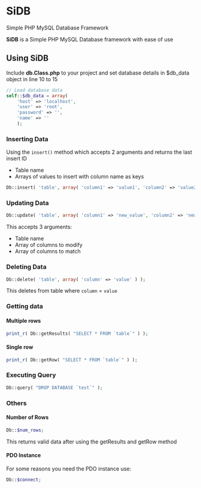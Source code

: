 # SiDB
Simple PHP MySQL Database Framework

**SiDB** is a Simple PHP MySQL Database framework with ease of use

## Using SiDB
Include **db.Class.php** to your project and set database details in $db_data object in line 10 to 15
```php
// Load database data
self::$db_data = array(
	'host' => 'localhost',
	'user' => 'root',
	'password' => '',
	'name' => ''
	);
 ```
 ### Inserting Data
 Using the `insert()` method which accepts 2 arguments and returns the last insert ID
- Table name
- Arrays of values to insert with column name as keys
```php
Db::insert( 'table', array( 'column1' => 'value1', 'column2' => 'value2' ) );
```

### Updating Data
```php
Db::update( 'table', array( 'column1' => 'new_value', 'column2' => 'new_value' ), array( 'column3' => 'value' ) );
```
This accepts 3 arguments:
- Table name
- Array of columns to modify
- Array of columns to match

### Deleting Data
```php
Db::delete( 'table', array( 'column' => 'value' ) );
```
This deletes from table where `column` = `value`

### Getting data
#### Multiple rows
```php
print_r( Db::getResults( "SELECT * FROM `table`" ) );
```
#### Single row
```php
print_r( Db::getRow( "SELECT * FROM `table`" ) );
```

### Executing Query
```php 
Db::query( "DROP DATABASE `test`" );
```

### Others
#### Number of Rows
```php
Db::$num_rows;
```
This returns valid data after using the getResults and getRow method

#### PDO Instance
For some reasons you need the PDO instance use:
```php
Db::$connect;
```
